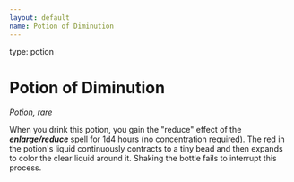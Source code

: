 ```yaml
---
layout: default
name: Potion of Diminution
---
```

type: potion

# Potion of Diminution 
_Potion, rare_ 

When you drink this potion, you gain the "reduce" effect of the **_enlarge/reduce_** spell for 1d4 hours (no concentration required). The red in the potion's liquid continuously contracts to a tiny bead and then expands to color the clear liquid around it. Shaking the bottle fails to interrupt this process.